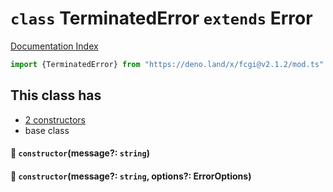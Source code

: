# `class` TerminatedError `extends` Error

[Documentation Index](../README.md)

```ts
import {TerminatedError} from "https://deno.land/x/fcgi@v2.1.2/mod.ts"
```

## This class has

- [2 constructors](#-constructormessage-string)
- base class


#### 🔧 `constructor`(message?: `string`)



#### 🔧 `constructor`(message?: `string`, options?: ErrorOptions)



